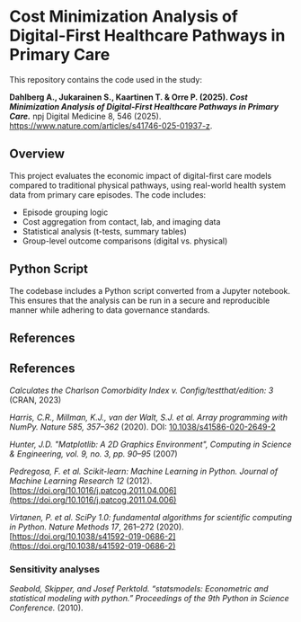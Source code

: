 # Cost Minimization Analysis of Digital-First Healthcare Pathways in Primary Care

This repository contains the code used in the study:

**Dahlberg A., Jukarainen S., Kaartinen T. & Orre P. (2025). _Cost Minimization Analysis of Digital-First Healthcare Pathways in Primary Care._** npj Digital Medicine  8, 546 (2025). https://www.nature.com/articles/s41746-025-01937-z.

## Overview

This project evaluates the economic impact of digital-first care models compared to traditional physical pathways, using real-world health system data from primary care episodes. The code includes:

- Episode grouping logic  
- Cost aggregation from contact, lab, and imaging data  
- Statistical analysis (t-tests, summary tables)  
- Group-level outcome comparisons (digital vs. physical)

## Python Script

The codebase includes a Python script converted from a Jupyter notebook. This ensures that the analysis can be run in a secure and reproducible manner while adhering to data governance standards.

## References

## References

*Calculates the Charlson Comorbidity Index v. Config/testthat/edition: 3* (CRAN, 2023)  

*Harris, C.R., Millman, K.J., van der Walt, S.J. et al. Array programming with NumPy. Nature 585, 357–362* (2020). DOI: [10.1038/s41586-020-2649-2](https://doi.org/10.1038/s41586-020-2649-2)  

*Hunter, J.D. "Matplotlib: A 2D Graphics Environment", Computing in Science & Engineering, vol. 9, no. 3, pp. 90–95* (2007)  

*Pedregosa, F. et al. Scikit-learn: Machine Learning in Python. Journal of Machine Learning Research 12* (2012). [https://doi.org/10.1016/j.patcog.2011.04.006](https://doi.org/10.1016/j.patcog.2011.04.006)  

*Virtanen, P. et al. SciPy 1.0: fundamental algorithms for scientific computing in Python. Nature Methods 17*, 261–272 (2020). [https://doi.org/10.1038/s41592-019-0686-2](https://doi.org/10.1038/s41592-019-0686-2)  

### Sensitivity analyses
*Seabold, Skipper, and Josef Perktold. “statsmodels: Econometric and statistical modeling with python.” Proceedings of the 9th Python in Science Conference.* (2010).

